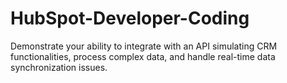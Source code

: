 # HubSpot-Developer-Coding
Demonstrate your ability to integrate with an API simulating CRM functionalities, process complex data, and handle real-time data synchronization issues.

